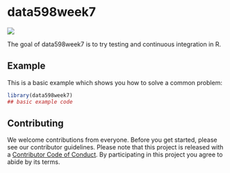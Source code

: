 # data598week7

<!-- badges: start -->
<!-- badges: end -->
![](https://github.com/advika18/DATA-598-WI20-week-7/blob/master/.github/workflows/Install%20dependencies/badge.svg)

The goal of data598week7 is to try testing and continuous integration in R.


## Example

This is a basic example which shows you how to solve a common problem:

``` r
library(data598week7)
## basic example code
```
## Contributing

We welcome contributions from everyone. Before you get started, please see our contributor guidelines. Please note that this project is released with a [Contributor Code of Conduct](./CODE_OF_CONDUCT.md). By participating in this project you agree to abide by its terms.
